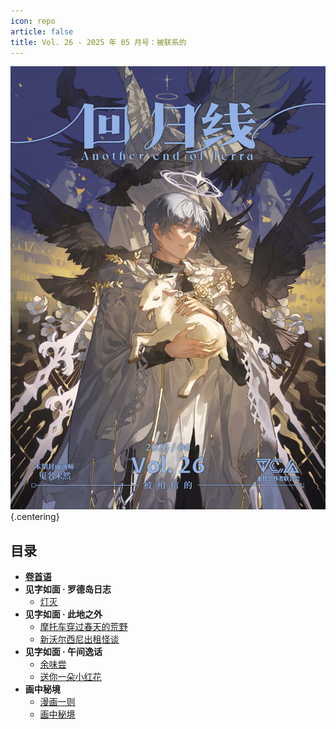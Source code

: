 ```yaml
---
icon: repo
article: false
title: Vol. 26 - 2025 年 05 月号：被联系的
---
```


![](./res/cover.webp) {.centering}

## 目录

- [**卷首语**](intro.html)
- **见字如面 · 罗德岛日志**
  - [灯灭](article1.html)
- **见字如面 · 此地之外**
  - [摩托车穿过春天的荒野](article2.html)
  - [新沃尔西尼出租怪谈](article4.html)
- **见字如面 · 午间逸话**
  - [余味尝](article3.html)
  - [送你一朵小红花](article5.html)
- **画中秘境**
  - [漫画一则](comic1.html)
  - [画中秘境](paintings.html)

<FakeAds />
